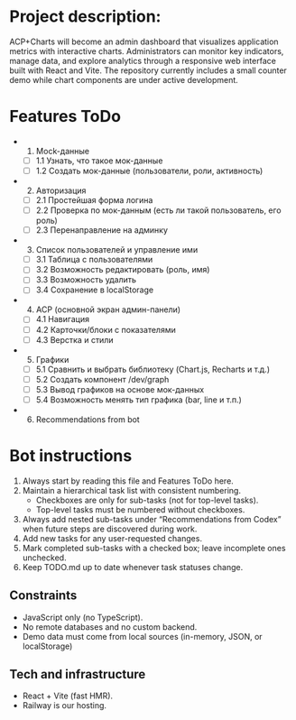 # Project description:

ACP+Charts will become an admin dashboard that visualizes application metrics with interactive charts. Administrators can monitor key indicators, manage data, and explore analytics through a responsive web interface built with React and Vite. The repository currently includes a small counter demo while chart components are under active development.

# Features ToDo
- 1. Mock-данные
  - [ ] 1.1 Узнать, что такое мок-данные
  - [ ] 1.2 Создать мок-данные (пользователи, роли, активность)
- 2. Авторизация
  - [ ] 2.1 Простейшая форма логина
  - [ ] 2.2 Проверка по мок-данным (есть ли такой пользователь, его роль)
  - [ ] 2.3 Перенаправление на админку
- 3. Список пользователей и управление ими
  - [ ] 3.1 Таблица с пользователями
  - [ ] 3.2 Возможность редактировать (роль, имя)
  - [ ] 3.3 Возможность удалить
  - [ ] 3.4 Сохранение в localStorage
- 4. ACP (основной экран админ-панели)
  - [ ] 4.1 Навигация
  - [ ] 4.2 Карточки/блоки с показателями
  - [ ] 4.3 Верстка и стили
- 5. Графики
  - [ ] 5.1 Сравнить и выбрать библиотеку (Chart.js, Recharts и т.д.)
  - [ ] 5.2 Создать компонент /dev/graph
  - [ ] 5.3 Вывод графиков на основе мок-данных
  - [ ] 5.4 Возможность менять тип графика (bar, line и т.п.)
- 6. Recommendations from bot


# Bot instructions

1. Always start by reading this file and Features ToDo here.
2. Maintain a hierarchical task list with consistent numbering.
   - Checkboxes are only for sub-tasks (not for top-level tasks).
   - Top-level tasks must be numbered without checkboxes.
3. Always add nested sub-tasks under “Recommendations from Codex” when future steps are discovered during work.
4. Add new tasks for any user-requested changes.
5. Mark completed sub-tasks with a checked box; leave incomplete ones unchecked.
6. Keep TODO.md up to date whenever task statuses change.

## Constraints
- JavaScript only (no TypeScript).
- No remote databases and no custom backend.
- Demo data must come from local sources (in-memory, JSON, or localStorage)

## Tech and infrastructure
- React + Vite (fast HMR).
- Railway is our hosting.
